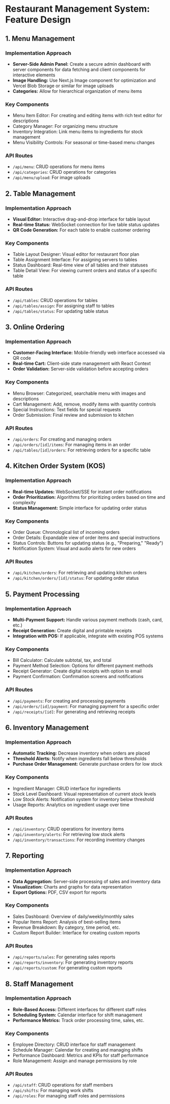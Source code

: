 # Restaurant Management System: Feature Design

## 1. Menu Management

### Implementation Approach

- **Server-Side Admin Panel:** Create a secure admin dashboard with server components for data fetching and client components for interactive elements
- **Image Handling:** Use Next.js Image component for optimization and Vercel Blob Storage or similar for image uploads
- **Categories:** Allow for hierarchical organization of menu items

### Key Components

- Menu Item Editor: For creating and editing items with rich text editor for descriptions
- Category Manager: For organizing menu structure
- Inventory Integration: Link menu items to ingredients for stock management
- Menu Visibility Controls: For seasonal or time-based menu changes

### API Routes

- `/api/menu`: CRUD operations for menu items
- `/api/categories`: CRUD operations for categories
- `/api/menu/upload`: For image uploads

## 2. Table Management

### Implementation Approach

- **Visual Editor:** Interactive drag-and-drop interface for table layout
- **Real-time Status:** WebSocket connection for live table status updates
- **QR Code Generation:** For each table to enable customer ordering

### Key Components

- Table Layout Designer: Visual editor for restaurant floor plan
- Table Assignment Interface: For assigning servers to tables
- Status Dashboard: Real-time view of all tables and their statuses
- Table Detail View: For viewing current orders and status of a specific table

### API Routes

- `/api/tables`: CRUD operations for tables
- `/api/tables/assign`: For assigning staff to tables
- `/api/tables/status`: For updating table status

## 3. Online Ordering

### Implementation Approach

- **Customer-Facing Interface:** Mobile-friendly web interface accessed via QR code
- **Real-time Cart:** Client-side state management with React Context
- **Order Validation:** Server-side validation before accepting orders

### Key Components

- Menu Browser: Categorized, searchable menu with images and descriptions
- Cart Management: Add, remove, modify items with quantity controls
- Special Instructions: Text fields for special requests
- Order Submission: Final review and submission to kitchen

### API Routes

- `/api/orders`: For creating and managing orders
- `/api/orders/[id]/items`: For managing items in an order
- `/api/tables/[id]/orders`: For retrieving orders for a specific table

## 4. Kitchen Order System (KOS)

### Implementation Approach

- **Real-time Updates:** WebSocket/SSE for instant order notifications
- **Order Prioritization:** Algorithms for prioritizing orders based on time and complexity
- **Status Management:** Simple interface for updating order status

### Key Components

- Order Queue: Chronological list of incoming orders
- Order Details: Expandable view of order items and special instructions
- Status Controls: Buttons for updating status (e.g., "Preparing," "Ready")
- Notification System: Visual and audio alerts for new orders

### API Routes

- `/api/kitchen/orders`: For retrieving and updating kitchen orders
- `/api/kitchen/orders/[id]/status`: For updating order status

## 5. Payment Processing

### Implementation Approach

- **Multi-Payment Support:** Handle various payment methods (cash, card, etc.)
- **Receipt Generation:** Create digital and printable receipts
- **Integration with POS:** If applicable, integrate with existing POS systems

### Key Components

- Bill Calculator: Calculate subtotal, tax, and total
- Payment Method Selection: Options for different payment methods
- Receipt Generator: Create digital receipts with option to email
- Payment Confirmation: Confirmation screens and notifications

### API Routes

- `/api/payments`: For creating and processing payments
- `/api/orders/[id]/payment`: For managing payment for a specific order
- `/api/receipts/[id]`: For generating and retrieving receipts

## 6. Inventory Management

### Implementation Approach

- **Automatic Tracking:** Decrease inventory when orders are placed
- **Threshold Alerts:** Notify when ingredients fall below thresholds
- **Purchase Order Management:** Generate purchase orders for low stock

### Key Components

- Ingredient Manager: CRUD interface for ingredients
- Stock Level Dashboard: Visual representation of current stock levels
- Low Stock Alerts: Notification system for inventory below threshold
- Usage Reports: Analytics on ingredient usage over time

### API Routes

- `/api/inventory`: CRUD operations for inventory items
- `/api/inventory/alerts`: For retrieving low stock alerts
- `/api/inventory/transactions`: For recording inventory changes

## 7. Reporting

### Implementation Approach

- **Data Aggregation:** Server-side processing of sales and inventory data
- **Visualization:** Charts and graphs for data representation
- **Export Options:** PDF, CSV export for reports

### Key Components

- Sales Dashboard: Overview of daily/weekly/monthly sales
- Popular Items Report: Analysis of best-selling items
- Revenue Breakdown: By category, time period, etc.
- Custom Report Builder: Interface for creating custom reports

### API Routes

- `/api/reports/sales`: For generating sales reports
- `/api/reports/inventory`: For generating inventory reports
- `/api/reports/custom`: For generating custom reports

## 8. Staff Management

### Implementation Approach

- **Role-Based Access:** Different interfaces for different staff roles
- **Scheduling System:** Calendar interface for shift management
- **Performance Metrics:** Track order processing time, sales, etc.

### Key Components

- Employee Directory: CRUD interface for staff management
- Schedule Manager: Calendar for creating and managing shifts
- Performance Dashboard: Metrics and KPIs for staff performance
- Role Management: Assign and manage permissions by role

### API Routes

- `/api/staff`: CRUD operations for staff members
- `/api/shifts`: For managing work shifts
- `/api/roles`: For managing staff roles and permissions
